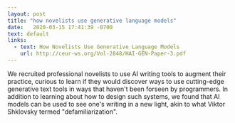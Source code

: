 ```yaml
---
layout: post
title: "how novelists use generative language models"
date:   2020-03-15 17:41:39 -0700
text: default
links:
  - text: How Novelists Use Generative Language Models
    url: http://ceur-ws.org/Vol-2848/HAI-GEN-Paper-3.pdf
---
```

We recruited professional novelists to use AI writing tools to augment their practice, curious to learn if they would discover ways to use cutting-edge generative text tools in ways that haven't been forseen by programmers. In addition to learning about how to design such systems, we found that AI models can be used to see one's writing in a new light, akin to what Viktor Shklovsky termed "defamiliarization". 
